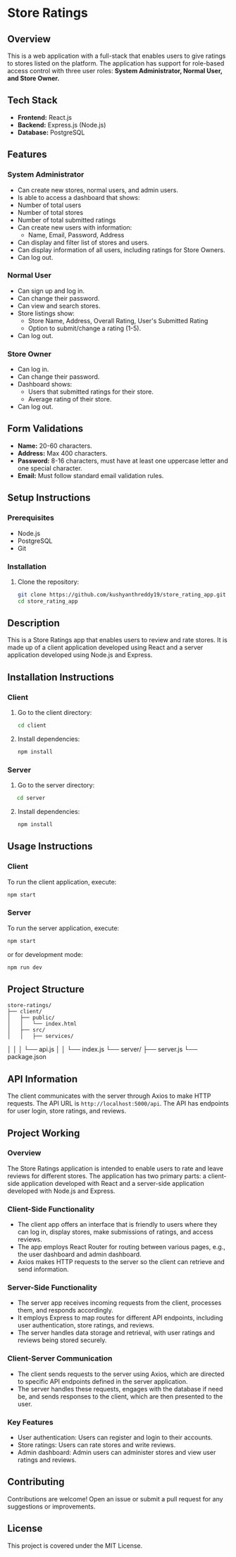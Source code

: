 # Store Ratings

## Overview

This is a web application with a full-stack that enables users to give ratings to stores listed on the platform. The application has support for role-based access control with three user roles: **System Administrator, Normal User, and Store Owner.**

## Tech Stack

- **Frontend:** React.js
- **Backend:** Express.js (Node.js)
- **Database:** PostgreSQL

## Features

### System Administrator
- Can create new stores, normal users, and admin users.
- Is able to access a dashboard that shows:
- Number of total users
- Number of total stores
- Number of total submitted ratings
- Can create new users with information:
  - Name, Email, Password, Address
- Can display and filter list of stores and users.
- Can display information of all users, including ratings for Store Owners.
- Can log out.

### Normal User
- Can sign up and log in.
- Can change their password.
- Can view and search stores.
- Store listings show:
  - Store Name, Address, Overall Rating, User's Submitted Rating
  - Option to submit/change a rating (1-5).
- Can log out.

### Store Owner
- Can log in.
- Can change their password.
- Dashboard shows:
  - Users that submitted ratings for their store.
  - Average rating of their store.
- Can log out.

## Form Validations
- **Name:** 20-60 characters.
- **Address:** Max 400 characters.
- **Password:** 8-16 characters, must have at least one uppercase letter and one special character.
- **Email:** Must follow standard email validation rules.

## Setup Instructions

### Prerequisites
- Node.js
- PostgreSQL
- Git

### Installation

1. Clone the repository:
   ```sh
   git clone https://github.com/kushyanthreddy19/store_rating_app.git
   cd store_rating_app

## Description
This is a Store Ratings app that enables users to review and rate stores. It is made up of a client application developed using React and a server application developed using Node.js and Express.

## Installation Instructions

### Client
1. Go to the client directory:
   ```bash
   cd client
   ```
2. Install dependencies:
   ```bash
   npm install
   ```

### Server
1. Go to the server directory:
```bash
   cd server
   ```

2. Install dependencies:
   ```bash
   npm install
   ```

## Usage Instructions

### Client
To run the client application, execute:
```bash
npm start
```

### Server
To run the server application, execute:
```bash
npm start
```
or for development mode:
```bash
npm run dev
```

## Project Structure
```
store-ratings/
├── client/
│   ├── public/
│   │   └── index.html
│   ├── src/
│   │   ├── services/
```
│   │   │   └── api.js
│   │   └── index.js
└── server/
    ├── server.js
    └── package.json

## API Information
The client communicates with the server through Axios to make HTTP requests. The API URL is `http://localhost:5000/api`. The API has endpoints for user login, store ratings, and reviews.

## Project Working

### Overview
The Store Ratings application is intended to enable users to rate and leave reviews for different stores. The application has two primary parts: a client-side application developed with React and a server-side application developed with Node.js and Express.

### Client-Side Functionality
- The client app offers an interface that is friendly to users where they can log in, display stores, make submissions of ratings, and access reviews.
- The app employs React Router for routing between various pages, e.g., the user dashboard and admin dashboard.
- Axios makes HTTP requests to the server so the client can retrieve and send information.

### Server-Side Functionality
- The server app receives incoming requests from the client, processes them, and responds accordingly.
- It employs Express to map routes for different API endpoints, including user authentication, store ratings, and reviews.
- The server handles data storage and retrieval, with user ratings and reviews being stored securely.

### Client-Server Communication
- The client sends requests to the server using Axios, which are directed to specific API endpoints defined in the server application.
- The server handles these requests, engages with the database if need be, and sends responses to the client, which are then presented to the user.

### Key Features
- User authentication: Users can register and login to their accounts.
- Store ratings: Users can rate stores and write reviews.
- Admin dashboard: Admin users can administer stores and view user ratings and reviews.

## Contributing
Contributions are welcome! Open an issue or submit a pull request for any suggestions or improvements.

## License
This project is covered under the MIT License.
